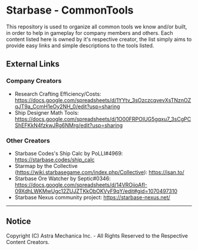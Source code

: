 # Starbase - CommonTools

This repository is used to organize all common tools we know and/or built, in order to help in gameplay for company members and others. Each content listed here is owned by it's respective creator, the list simply aims to provide easy links and simple descriptions to the tools listed.

## External Links

### Company Creators

- Research Crafting Efficiency/Costs: <https://docs.google.com/spreadsheets/d/1YYtv_3sOzczcqvevXsTNznOZqJT9a_CcmH1eOy2NH_0/edit?usp=sharing>
- Ship Designer Math Tools: <https://docs.google.com/spreadsheets/d/1O00FRPOIUG5gqxu7_3sCgPCShEFKkN4fzkwJRg6NMrg/edit?usp=sharing>

### Other Creators

- Starbase Codes's Ship Calc by PoLLI#4969: https://starbase.codes/ship_calc
- Starmap by the Collective (https://wiki.starbasegame.com/index.php/Collective): https://isan.to/
- Starbase Ore Watcher by Septic#0346: https://docs.google.com/spreadsheets/d/14VROiioAfI-09XdhLWKMwUgc12ZUJZTKkObOKVyF9qY/edit#gid=1070497310
- Starbase Nexus community project: https://starbase-nexus.net/

----------------------------------------------------------

## Notice

Copyright (C) Astra Mechanica Inc. - All Rights Reserved to the Respective Content Creators.
